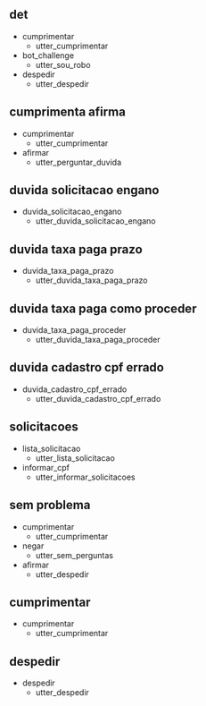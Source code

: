 ## det
* cumprimentar
  - utter_cumprimentar
* bot_challenge
  - utter_sou_robo
* despedir
  - utter_despedir

## cumprimenta afirma
* cumprimentar
  - utter_cumprimentar
* afirmar
  - utter_perguntar_duvida

## duvida solicitacao engano
* duvida_solicitacao_engano
  - utter_duvida_solicitacao_engano

## duvida taxa paga prazo
* duvida_taxa_paga_prazo
  - utter_duvida_taxa_paga_prazo

## duvida taxa paga como proceder
* duvida_taxa_paga_proceder
  - utter_duvida_taxa_paga_proceder

## duvida cadastro cpf errado
* duvida_cadastro_cpf_errado
  - utter_duvida_cadastro_cpf_errado

## solicitacoes
* lista_solicitacao
  - utter_lista_solicitacao
* informar_cpf
  - utter_informar_solicitacoes

## sem problema
* cumprimentar
  - utter_cumprimentar
* negar
  - utter_sem_perguntas
* afirmar
  - utter_despedir

## cumprimentar
* cumprimentar
  - utter_cumprimentar

## despedir
* despedir
  - utter_despedir

